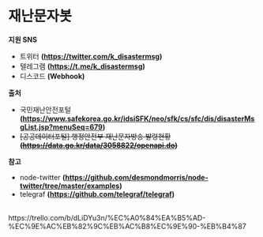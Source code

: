 # 재난문자봇

**지원 SNS**<br>
- 트위터 **(https://twitter.com/k_disastermsg)**
- 텔레그램 **(https://t.me/k_disastermsg)**
- 디스코드 **(Webhook)**

**출처**<br>
- 국민재난안전포털 **(https://www.safekorea.go.kr/idsiSFK/neo/sfk/cs/sfc/dis/disasterMsgList.jsp?menuSeq=679)**
- ~~[공공데이터포털] 행정안전부 재난문자방송 발령현황 **(https://data.go.kr/data/3058822/openapi.do)**~~

**참고**<br>
- node-twitter **(https://github.com/desmondmorris/node-twitter/tree/master/examples)**
- telegraf **(https://github.com/telegraf/telegraf)**
<br>
https://trello.com/b/dLiDYu3n/%EC%A0%84%EA%B5%AD-%EC%9E%AC%EB%82%9C%EB%AC%B8%EC%9E%90-%EB%B4%87
